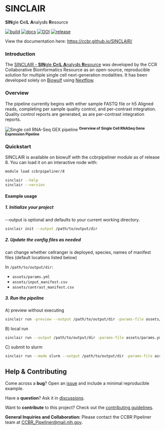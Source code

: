 # SINCLAIR

**SIN**gle **C**el**L** **A**nalys**I**s **R**esource

[![build](https://github.com/CCBR/SINCLAIR/actions/workflows/build.yml/badge.svg)](https://github.com/CCBR/SINCLAIR/actions/workflows/build.yml)
[![docs](https://github.com/CCBR/SINCLAIR/actions/workflows/docs-mkdocs.yml/badge.svg)](https://ccbr.github.io/SINCLAIR/)
[![DOI](https://zenodo.org/badge/DOI/10.5281/zenodo.15283503.svg)](https://doi.org/10.5281/zenodo.15283503)
[![release](https://img.shields.io/github/v/release/CCBR/SINCLAIR?color=blue&label=latest%20release)](https://github.com/CCBR/SINCLAIR/releases/latest)

View the documentation here: <https://ccbr.github.io/SINCLAIR/>

### Introduction

The [SINCLAIR - **SIN**gle **C**el**L** **A**nalys**I**s **R**esource](#sinclair---single-cell-analysis-resource) was developed by the CCR Collaborative Bioinformatics Resource as an open-source, reproducible solution for multiple single cell next-generation modalities. It has been developed solely on [Biowulf](https://hpc.nih.gov/) using [Nextflow](https://www.nextflow.io/).

### Overview

The pipeline currently begins with either sample FASTQ file or h5 Aligned reads, completing per sample quality control, and per-contrast integration. Quality control reports are generated, as are per-contrast integration reports.

![Single cell RNA-Seq GEX pipeline](docs/img/scRNA.svg) <sup>**Overview of Single Cell RNASeq Gene Expression Pipeline**</sup>

### Quickstart

SINCLAIR is available on biowulf with the ccbrpipeliner module as of release 8. You can load it on an interactive node with:

```sh
module load ccbrpipeliner/8
```

```sh
sinclair --help
sinclair --version
```

#### Example usage

##### 1. Initialize your project

--output is optional and defaults to your current working directory.

```sh
sinclair init --output /path/to/output/dir
```
##### 2. Update the config files as needed

can change whether cellranger is deployed, species, names of manifest files (default locations listed below)

In `/path/to/output/dir`:

- `assets/params.yml`
- `assets/input_manifest.csv`
- `assets/contrast_manifest.csv`

##### 3. Run the pipeline

A) preview without executing
```sh
sinclair run -preview --output /path/to/output/dir -params-file assets/params.yml
```

B) local run
```sh
sinclair run --output /path/to/output/dir -params-file assets/params.yml
```

C) submit to slurm
```sh
sinclair run --mode slurm --output /path/to/output/dir -params-file assets/params.yml
```

## Help & Contributing

Come across a **bug**? Open an [issue](https://github.com/CCBR/SINCLAIR/issues) and include a minimal reproducible example.

Have a **question**? Ask it in [discussions](https://github.com/CCBR/SINCLAIR/discussions).

Want to **contribute** to this project? Check out the [contributing guidelines](.github/CONTRIBUTING.md).

**General Inquiries and Collaboration:** Please contact the CCBR Pipeliner team at [CCBR_Pipeliner@mail.nih.gov](mailto:CCBR_Pipeliner@mail.nih.gov).
